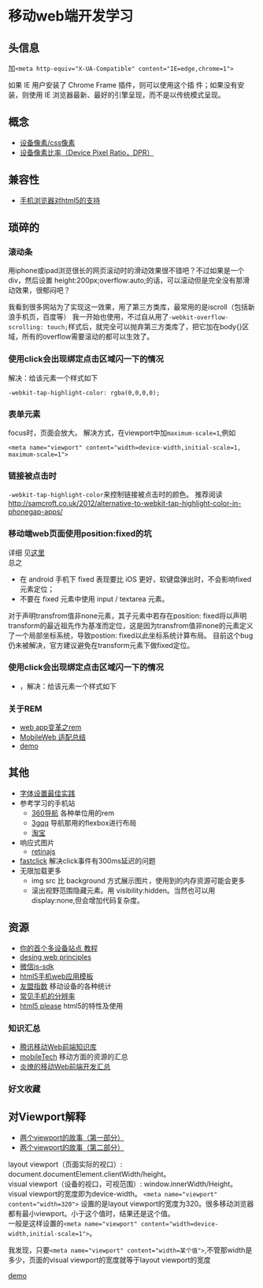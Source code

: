 # 移动web端开发学习

## 头信息
加`<meta http-equiv="X-UA-Compatible" content="IE=edge,chrome=1">`    

如果 IE 用户安装了 Chrome Frame 插件，则可以使用这个插
件；如果没有安装，则使用 IE 浏览器最新、最好的引擎呈现，而不是以传统模式呈现。

## 概念
* [设备像素/css像素](concept/device-pixel-and-css-pixel.md)
* [设备像素比率（Device Pixel Ratio，DPR）](concept/devicePixelRatio.md)


## 兼容性
* [手机浏览器对html5的支持](http://mobilehtml5.org/)

## 琐碎的
### 滚动条
用iphone或ipad浏览很长的网页滚动时的滑动效果很不错吧？不过如果是一个div，然后设置 height:200px;overflow:auto;的话，可以滚动但是完全没有那滑动效果，很郁闷吧？

我看到很多网站为了实现这一效果，用了第三方类库，最常用的是iscroll（包括新浪手机页，百度等） 我一开始也使用，不过自从用了`-webkit-overflow-scrolling: touch;`样式后，就完全可以抛弃第三方类库了，把它加在body{}区域，所有的overflow需要滚动的都可以生效了。

### 使用click会出现绑定点击区域闪一下的情况
解决：给该元素一个样式如下
```
-webkit-tap-highlight-color: rgba(0,0,0,0);
```

### 表单元素
focus时，页面会放大。
解决方式，在viewport中加`maximum-scale=1`,例如
```
<meta name="viewport" content="width=device-width,initial-scale=1, maximum-scale=1">
```

### 链接被点击时
`-webkit-tap-highlight-color`来控制链接被点击时的颜色。
推荐阅读 http://samcroft.co.uk/2012/alternative-to-webkit-tap-highlight-color-in-phonegap-apps/

### 移动端web页面使用position:fixed的坑
详细 见[这里](https://github.com/maxzhang/maxzhang.github.com/issues/2)    
总之    
* 在 android 手机下 fixed 表现要比 iOS 更好，软键盘弹出时，不会影响fixed元素定位；
* 不要在 fixed 元素中使用 input / textarea 元素。

对于声明transfrom值非none元素，其子元素中若存在position: fixed将以声明transform的最近祖先作为基准而定位，这是因为transfrom值非none的元素定义了一个局部坐标系统，导致postion: fixed以此坐标系统计算布局。
目前这个bug仍未被解决，官方建议避免在transform元素下做fixed定位。

### 使用click会出现绑定点击区域闪一下的情况
* ，解决：给该元素一个样式如下

### 关于REM
* [web app变革之rem](http://isux.tencent.com/web-app-rem.html)
* [MobileWeb 适配总结](http://www.w3ctech.com/topic/979)
* [demo](compass-rem-demo)


## 其他
* [字体设置最佳实践](font.md)
* 参考学习的手机站
	* [360导航](http://h5.mse.360.cn/navi.html) 各种单位用的rem
	* [3gqq](http://3gqq.qq.com/) 导航那用的flexbox进行布局
	* [淘宝](http://m.taobao.com/)
* 响应式图片
	* [retinajs](http://imulus.github.io/retinajs/)
* [fastclick](https://github.com/ftlabs/fastclick) 解决click事件有300ms延迟的问题
* 无限加载更多
	* img src 比 background 方式展示图片，使用到的内存资源可能会更多
	* 滚出视野范围隐藏元素。用 visibility:hidden。当然也可以用 display:none,但会增加代码复杂度。

## 资源
* [你的首个多设备站点 教程](https://developers.google.com/web/fundamentals/getting-started/your-first-multi-screen-site/?hl=zh-cn)
* [desing web principles](https://developers.google.com/web/fundamentals/layouts/principles/)
* [微信js-sdk](http://mp.weixin.qq.com/wiki/7/aaa137b55fb2e0456bf8dd9148dd613f.html)
* [html5手机web应用模板](https://github.com/h5bp/mobile-boilerplate)
* [友盟指数](http://www.umindex.com/) 移动设备的各种统计
* [常见手机的分辨率](http://screensiz.es/phone)
* [html5 please](http://html5please.com/) html5的特性及使用

### 知识汇总
* [腾讯移动Web前端知识库](https://github.com/AlloyTeam/Mars)
* [mobileTech](https://github.com/jtyjty99999/mobileTech) 移动方面的资源的汇总
* [炎燎的移动Web前端开发汇总](https://github.com/maxzhang/maxzhang.github.com)

### 好文收藏
## 对Viewport解释
* [两个viewport的故事（第一部分）](http://weizhifeng.net/viewports.html)
* [两个viewport的故事（第二部分）](http://weizhifeng.net/viewports2.html)

layout viewport（页面实际的视口）: document.documentElement.clientWidth/height。    
visual viewport（设备的视口，可视范围）: window.innerWidth/Height。    
visual viewport的宽度即为device-width。
`<meta name="viewport" content="width=320">` 设置的是layout viewport的宽度为320。很多移动浏览器都有最小viewport。小于这个值时，结果还是这个值。    
一般是这样设置的`<meta name="viewport" content="width=device-width,initial-scale=1">`。    

我发现，只要`<meta name="viewport" content="width=某个值">`,不管那width是多少，页面的visual viewport的宽度就等于layout viewport的宽度

[demo](viewport/)